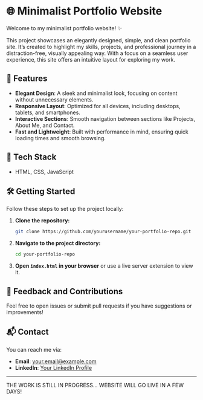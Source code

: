 # 🌐 Minimalist Portfolio Website

Welcome to my minimalist portfolio website! ✨

This project showcases an elegantly designed, simple, and clean portfolio site. It’s created to highlight my skills, projects, and professional journey in a distraction-free, visually appealing way. With a focus on a seamless user experience, this site offers an intuitive layout for exploring my work.

## 🎨 Features

- **Elegant Design**: A sleek and minimalist look, focusing on content without unnecessary elements.
- **Responsive Layout**: Optimized for all devices, including desktops, tablets, and smartphones.
- **Interactive Sections**: Smooth navigation between sections like Projects, About Me, and Contact.
- **Fast and Lightweight**: Built with performance in mind, ensuring quick loading times and smooth browsing.

## 🚀 Tech Stack
- HTML, CSS, JavaScript

## 🛠️ Getting Started

Follow these steps to set up the project locally:

1. **Clone the repository:**
   ```bash
   git clone https://github.com/yourusername/your-portfolio-repo.git
   ```
2. **Navigate to the project directory:**
   ```bash
   cd your-portfolio-repo
   ```
3. **Open `index.html` in your browser** or use a live server extension to view it.
   

## 📝 Feedback and Contributions

Feel free to open issues or submit pull requests if you have suggestions or improvements!

## 📬 Contact

You can reach me via:
- **Email**: [your.email@example.com](snehilseenu@gmail.com)
- **LinkedIn**: [Your LinkedIn Profile](https://www.linkedin.com/in/snehilseenu)

---

THE WORK IS STILL IN PROGRESS... WEBSITE WILL GO LIVE IN A FEW DAYS!
